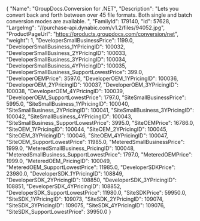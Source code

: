 {
    "Name": "GroupDocs.Conversion for .NET",
    "Description": "Lets you convert back and forth between over 45 file formats. Both single and batch conversion modes are available. ",
    "FamilyId": 179140,
    "Id": 57628,
    "LargeImg": "//purchase-api.dynabic.com/v1.2/files/94052.jpg",
    "ProductPageUrl": "https://products.groupdocs.com/conversion/net",
    "weight": 1,
    "DeveloperSmallBusinessPrice": 1199.0,
    "DeveloperSmallBusiness_1YPricingID": 100032,
    "DeveloperSmallBusiness_2YPricingID": 100033,
    "DeveloperSmallBusiness_3YPricingID": 100034,
    "DeveloperSmallBusiness_4YPricingID": 100035,
    "DeveloperSmallBusiness_SupportLowestPrice": 399.0,
    "DeveloperOEMPrice": 3597.0,
    "DeveloperOEM_1YPricingID": 100036,
    "DeveloperOEM_2YPricingID": 100037,
    "DeveloperOEM_3YPricingID": 100038,
    "DeveloperOEM_4YPricingID": 100039,
    "DeveloperOEM_SupportLowestPrice": 1797.0,
    "SiteSmallBusinessPrice": 5995.0,
    "SiteSmallBusiness_1YPricingID": 100040,
    "SiteSmallBusiness_2YPricingID": 100041,
    "SiteSmallBusiness_3YPricingID": 100042,
    "SiteSmallBusiness_4YPricingID": 100043,
    "SiteSmallBusiness_SupportLowestPrice": 3995.0,
    "SiteOEMPrice": 16786.0,
    "SiteOEM_1YPricingID": 100044,
    "SiteOEM_2YPricingID": 100045,
    "SiteOEM_3YPricingID": 100046,
    "SiteOEM_4YPricingID": 100047,
    "SiteOEM_SupportLowestPrice": 11985.0,
    "MeteredSmallBusinessPrice": 1999.0,
    "MeteredSmallBusiness_PricingID": 100048,
    "MeteredSmallBusiness_SupportLowestPrice": 1797.0,
    "MeteredOEMPrice": 1999.0,
    "MeteredOEM_PricingID": 100049,
    "MeteredOEM_SupportLowestPrice": 11985.0,
    "DeveloperSDKPrice": 23980.0,
    "DeveloperSDK_1YPricingID": 108849,
    "DeveloperSDK_2YPricingID": 108850,
    "DeveloperSDK_3YPricingID": 108851,
    "DeveloperSDK_4YPricingID": 108852,
    "DeveloperSDK_SupportLowestPrice": 11980.0,
    "SiteSDKPrice": 59950.0,
    "SiteSDK_1YPricingID": 109073,
    "SiteSDK_2YPricingID": 109074,
    "SiteSDK_3YPricingID": 109075,
    "SiteSDK_4YPricingID": 109076,
    "SiteSDK_SupportLowestPrice": 39950.0
}